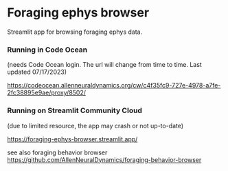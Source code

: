 # Foraging ephys browser
Streamlit app for browsing foraging ephys data.

### Running in Code Ocean 
(needs Code Ocean login. The url will change from time to time. Last updated 07/17/2023)

https://codeocean.allenneuraldynamics.org/cw/c4f35fc9-727e-4978-a7fe-2fc38895e9ae/proxy/8502/

### Running on Streamlit Community Cloud 
(due to limited resource, the app may crash or not up-to-date)

https://foraging-ephys-browser.streamlit.app/

see also foraging behavior browser https://github.com/AllenNeuralDynamics/foraging-behavior-browser
